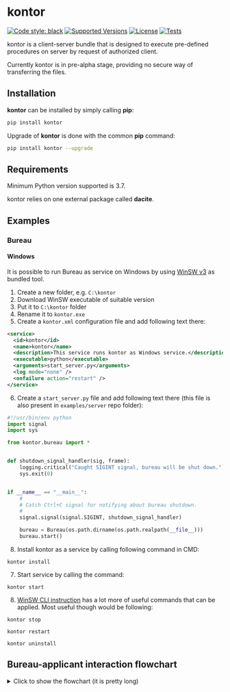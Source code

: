 # kontor
[![Code style: black](https://img.shields.io/badge/code%20style-black-000000.svg)](https://github.com/psf/black)
[![Supported Versions](https://img.shields.io/pypi/pyversions/kontor.svg)](https://pypi.org/project/kontor)
[![License](https://img.shields.io/pypi/l/kontor.svg)](https://pypi.python.org/pypi/kontor/)
[![Tests](https://github.com/morwy/kontor/actions/workflows/python-tests.yml/badge.svg)](https://github.com/morwy/kontor/actions/workflows/python-tests.yml)

kontor is a client-server bundle that is designed to execute pre-defined procedures on server by request of authorized client.

Currently kontor is in pre-alpha stage, providing no secure way of transferring the files.

## Installation

**kontor** can be installed by simply calling **pip**:

```bash
pip install kontor
```

Upgrade of **kontor** is done with the common **pip** command:

```bash
pip install kontor --upgrade
```

## Requirements

Minimum Python version supported is 3.7.

kontor relies on one external package called **dacite**.

## Examples
### Bureau
#### Windows

It is possible to run Bureau as service on Windows by using [WinSW v3](https://github.com/winsw/winsw/tree/v3) as bundled tool.
1. Create a new folder, e.g. `C:\kontor`
2. Download WinSW executable of suitable version
3. Put it to `C:\kontor` folder
4. Rename it to `kontor.exe`
5. Create a `kontor.xml` configuration file and add following text there:
```xml
<service>
  <id>kontor</id>
  <name>kontor</name>
  <description>This service runs kontor as Windows service.</description>
  <executable>python</executable>
  <arguments>start_server.py</arguments>
  <log mode="none" />
  <onfailure action="restart" />
</service>
```
6. Create a `start_server.py` file and add following text there (this file is also present in `examples/server` repo folder):
```python
#!/usr/bin/env python
import signal
import sys

from kontor.bureau import *


def shutdown_signal_handler(sig, frame):
    logging.critical("Caught SIGINT signal, bureau will be shut down.")
    sys.exit(0)


if __name__ == "__main__":
    #
    # Catch Ctrl+C signal for notifying about bureau shutdown.
    #
    signal.signal(signal.SIGINT, shutdown_signal_handler)

    bureau = Bureau(os.path.dirname(os.path.realpath(__file__)))
    bureau.start()
```
8. Install kontor as a service by calling following command in CMD:
```batch
kontor install
```
7. Start service by calling the command:
```batch
kontor start
```
8. [WinSW CLI instruction](https://github.com/winsw/winsw/blob/v3/docs/cli-commands.md) has a lot more of useful commands that can be applied. Most useful though would be following:
```batch
kontor stop
```
```batch
kontor restart
```
```batch
kontor uninstall
```

## Bureau-applicant interaction flowchart

<details>

<summary>Click to show the flowchart (it is pretty long)</summary>

```mermaid
sequenceDiagram
participant Client
participant Server

loop
    Server->>Server: waiting for incoming requests
end

Client->>Server: requesting auth
activate Server
loop
    Client->>Client: waiting for the response
end
break when the auth fails
    Server-->>Client: show failure
end
Server-->>Client: auth success
deactivate Server

Client->>Server: requesting procedure for file
activate Server
loop
    Client->>Client: waiting for the response
end
break when the procedure check fails
    Server-->>Client: declining procedure
end
Server-->>Client: accepting procedure
deactivate Server


Client->>Server: sending file
activate Server
break when the file transmission fails
    Server-->>Client: show failure
end
Server-->>Client: file receiving receipt
loop
    Server->>Server: processing file
end
Server->>Client: requesting result file receiving
activate Client
Client->>Server: accepting result file receiving
deactivate Client
Server->>Client: sending result file
deactivate Server
```
</details>
